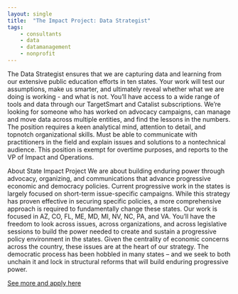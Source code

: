 ```yaml
---
layout: single
title:  "The Impact Project: Data Strategist"
tags: 
    - consultants
    - data
    - datamanagement
    - nonprofit
---
```


The Data Strategist ensures that we are capturing data and learning from our extensive public education efforts in ten states. Your work will test our assumptions, make us smarter, and ultimately reveal whether what we are doing is working - and what is not. You’ll have access to a wide range of tools and data through our TargetSmart and Catalist subscriptions.
We’re looking for someone who has worked on advocacy campaigns, can manage and move data across multiple entities, and find the lessons in the numbers. The position requires a keen analytical mind, attention to detail, and topnotch organizational skills. Must be able to communicate with practitioners in the field and explain issues and solutions to a nontechnical audience. This position is exempt for overtime purposes, and reports to the VP of Impact and Operations.

About State Impact Project
We are about building enduring power through advocacy, organizing, and communications that advance progressive economic and democracy policies. Current progressive work in the states is largely focused on short-term issue-specific campaigns. While this strategy has proven effective in securing specific policies, a more comprehensive approach is required to fundamentally change these states. Our work is focused in AZ, CO, FL, ME, MD, MI, NV, NC, PA, and VA. You’ll have the freedom to look across issues, across organizations, and across legislative sessions to build the power needed to create and sustain a progressive policy environment in the states.
Given the centrality of economic concerns across the country, these issues are at the heart of our strategy. The democratic process has been hobbled in many states – and we seek to both unchain it and lock in structural reforms that will build enduring progressive power.

[See more and apply here](https://drive.google.com/open?id=0B9_aAEjlRGgQWXU3ejN5Tm54N2xzTGhrNkp2ZG5NbEcyOHVn)
